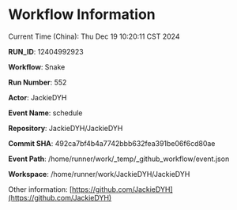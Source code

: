# Workflow Information

Current Time (China): Thu Dec 19 10:20:11 CST 2024  

**RUN_ID**: 12404992923  

**Workflow**: Snake  

**Run Number**: 552  

**Actor**: JackieDYH  

**Event Name**: schedule  

**Repository**: JackieDYH/JackieDYH  

**Commit SHA**: 492ca7bf4b4a7742bbb632fea391be06f6cd80ae  

**Event Path**: /home/runner/work/_temp/_github_workflow/event.json  

**Workspace**: /home/runner/work/JackieDYH/JackieDYH  

Other information: [https://github.com/JackieDYH](https://github.com/JackieDYH)
